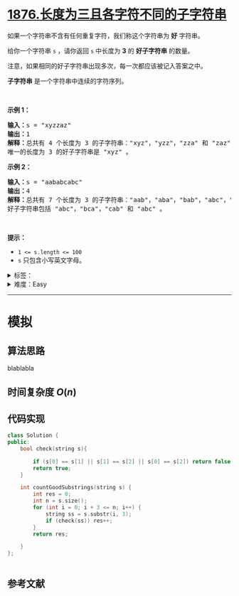 # [1876.长度为三且各字符不同的子字符串](https://leetcode.cn/problems/substrings-of-size-three-with-distinct-characters/)

<p>如果一个字符串不含有任何重复字符，我们称这个字符串为 <strong>好</strong> 字符串。</p>

<p>给你一个字符串 <code>s</code> ，请你返回 <code>s</code> 中长度为 <strong>3</strong> 的 <strong>好子字符串</strong> 的数量。</p>

<p>注意，如果相同的好子字符串出现多次，每一次都应该被记入答案之中。</p>

<p><strong>子字符串</strong> 是一个字符串中连续的字符序列。</p>

<p> </p>

<p><strong>示例 1：</strong></p>

<pre>
<b>输入：</b>s = "xyzzaz"
<b>输出：</b>1
<b>解释：</b>总共有 4 个长度为 3 的子字符串："xyz"，"yzz"，"zza" 和 "zaz" 。
唯一的长度为 3 的好子字符串是 "xyz" 。
</pre>

<p><strong>示例 2：</strong></p>

<pre>
<b>输入：</b>s = "aababcabc"
<b>输出：</b>4
<b>解释：</b>总共有 7 个长度为 3 的子字符串："aab"，"aba"，"bab"，"abc"，"bca"，"cab" 和 "abc" 。
好子字符串包括 "abc"，"bca"，"cab" 和 "abc" 。
</pre>

<p> </p>

<p><strong>提示：</strong></p>

<ul>
	<li><code>1 <= s.length <= 100</code></li>
	<li><code>s</code>​​​​​​ 只包含小写英文字母。</li>
</ul>

<details>
<summary>标签：</summary>
['哈希表', '字符串', '计数', '滑动窗口']
</details>

<details>
<summary>难度：Easy</summary>
喜欢：19
</details>

---

# 模拟

## 算法思路

blablabla

## 时间复杂度 $O(n)$

## 代码实现

```cpp []
class Solution {
public:
    bool check(string s){

        if (s[0] == s[1] || s[1] == s[2] || s[0] == s[2]) return false;
        return true;
    }

    int countGoodSubstrings(string s) {
        int res = 0;
        int n = s.size();
        for (int i = 0; i + 3 <= n; i++) {
            string ss = s.substr(i, 3);
            if (check(ss)) res++;
        }
        return res;

    }
};
```

```java []

```

## 参考文献
